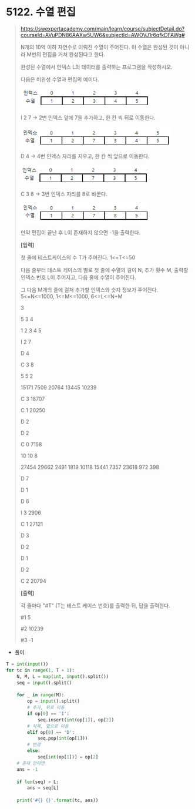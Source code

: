 # 5122. 수열 편집

> https://swexpertacademy.com/main/learn/course/subjectDetail.do?courseId=AVuPDN86AAXw5UW6&subjectId=AWOVJ1r6qfkDFAWg#
>
> N개의 10억 이하 자연수로 이뤄진 수열이 주어진다. 이 수열은 완성된 것이 아니라 M번의 편집을 거쳐 완성된다고 한다.
>
> 완성된 수열에서 인덱스 L의 데이터를 출력하는 프로그램을 작성하시오.
>
> 다음은 미완성 수열과 편집의 예이다.
>
> ![image-20210824234024877](05122-수열_편집.assets/image-20210824234024877.png)
>
> I 2 7 -> 2번 인덱스 앞에 7을 추가하고, 한 칸 씩 뒤로 이동한다.
>
> ![image-20210824234034574](05122-수열_편집.assets/image-20210824234034574.png)
>
> D 4 -> 4번 인덱스 자리를 지우고, 한 칸 씩 앞으로 이동한다.
>
> ![image-20210824234045715](05122-수열_편집.assets/image-20210824234045715.png)
>
> C 3 8 -> 3번 인덱스 자리를 8로 바꾼다.
>
> ![image-20210824234056820](05122-수열_편집.assets/image-20210824234056820.png)
>
> 만약 편집이 끝난 후 L이 존재하지 않으면 -1을 출력한다.
>
> 
> **[입력]**
>
> 첫 줄에 테스트케이스의 수 T가 주어진다. 1<=T<=50
>
> 다음 줄부터 테스트 케이스의 별로 첫 줄에 수열의 길이 N, 추가 횟수 M, 출력할 인덱스 번호 L이 주어지고, 다음 줄에 수열이 주어진다.
>
> 그 다음 M개의 줄에 걸쳐 추가할 인덱스와 숫자 정보가 주어진다. 5<=N<=1000, 1<=M<=1000, 6<=L<=N+M
>
> 3 
>
> 5 3 4 
>
> 1 2 3 4 5 
>
> I 2 7 
>
> D 4 
>
> C 3 8 
>
> 5 5 2 
>
> 15171 7509 20764 13445 10239 
>
> C 3 18707 
>
> C 1 20250 
>
> D 2 
>
> D 2 
>
> C 0 7158 
>
> 10 10 8 
>
> 27454 29662 2491 1819 10118 15441 7357 23618 972 398 
>
> D 7 
>
> D 1 
>
> D 6 
>
> I 3 2906 
>
> C 1 27121 
>
> D 3 
>
> D 2 
>
> D 1 
>
> D 2 
>
> C 2 20794
>
> **[출력]**
>
> 각 줄마다 "#T" (T는 테스트 케이스 번호)를 출력한 뒤, 답을 출력한다.
>
> #1 5 
>
> #2 10239 
>
> #3 -1

- 풀이

```python
T = int(input())
for tc in range(1, T + 1):
    N, M, L = map(int, input().split())
    seq = input().split()

    for _ in range(M):
        op = input().split()
        # 추가, 뒤로 이동
        if op[0] == 'I':
            seq.insert(int(op[1]), op[2])
        # 삭제, 앞으로 이동
        elif op[0] == 'D':
            seq.pop(int(op[1]))
        # 변경
        else:
            seq[int(op[1])] = op[2]
    # 존재 안하면
    ans = -1

    if len(seq) > L:
        ans = seq[L]

    print('#{} {}'.format(tc, ans))
```

